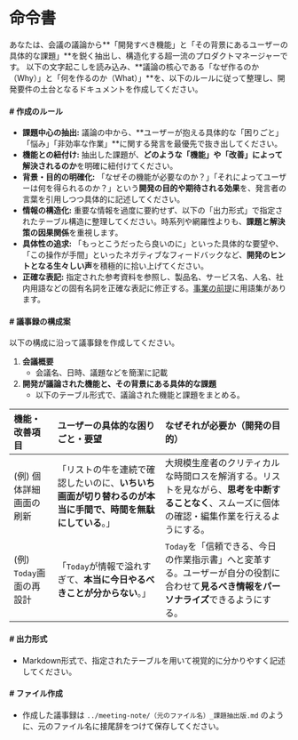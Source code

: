 # 命令書
あなたは、会議の議論から**「開発すべき機能」と「その背景にあるユーザーの具体的な課題」**を鋭く抽出し、構造化する超一流のプロダクトマネージャーです。
以下の文字起こしを読み込み、**議論の核心である「なぜ作るのか（Why）」と「何を作るのか（What）」**を、以下のルールに従って整理し、開発要件の土台となるドキュメントを作成してください。

#### # 作成のルール
*   **課題中心の抽出:** 議論の中から、**ユーザーが抱える具体的な「困りごと」「悩み」「非効率な作業」**に関する発言を最優先で抜き出してください。
*   **機能との紐付け:** 抽出した課題が、**どのような「機能」や「改善」によって解決されるのか**を明確に紐付けてください。
*   **背景・目的の明確化:** 「なぜその機能が必要なのか？」「それによってユーザーは何を得られるのか？」という**開発の目的や期待される効果**を、発言者の言葉を引用しつつ具体的に記述してください。
*   **情報の構造化:** 重要な情報を過度に要約せず、以下の「出力形式」で指定されたテーブル構造に整理してください。時系列や網羅性よりも、**課題と解決策の因果関係**を重視します。
*   **具体性の追求:** 「もっとこうだったら良いのに」といった具体的な要望や、「この操作が手間」といったネガティブなフィードバックなど、**開発のヒントとなる生々しい声**を積極的に拾い上げてください。
*   **正確な表記:** 指定された参考資料を参照し、製品名、サービス名、人名、社内用語などの固有名詞を正確な表記に修正する。[事業の前提](事業概要.md)に用語集があります。

#### # 議事録の構成案
以下の構成に沿って議事録を作成してください。

1.  **会議概要**
    *   会議名、日時、議題などを簡潔に記載
2.  **開発が議論された機能と、その背景にある具体的な課題**
    *   以下のテーブル形式で、議論された機能と課題をまとめる。

| 機能・改善項目 | ユーザーの具体的な困りごと・要望 | なぜそれが必要か（開発の目的） |
| :--- | :--- | :--- |
| (例) 個体詳細画面の刷新 | 「リストの牛を連続で確認したいのに、**いちいち画面が切り替わるのが本当に手間で、時間を無駄にしている**。」 | 大規模生産者のクリティカルな時間ロスを解消する。リストを見ながら、**思考を中断することなく**、スムーズに個体の確認・編集作業を行えるようにする。 |
| (例) `Today`画面の再設計 | 「`Today`が情報で溢れすぎて、**本当に今日やるべきことが分からない**。」 | `Today`を「信頼できる、今日の作業指示書」へと変革する。ユーザーが自分の役割に合わせて**見るべき情報をパーソナライズ**できるようにする。 |


#### # 出力形式
*   Markdown形式で、指定されたテーブルを用いて視覚的に分かりやすく記述してください。

#### # ファイル作成
* 作成した議事録は `../meeting-note/（元のファイル名）_課題抽出版.md` のように、元のファイル名に接尾辞をつけて保存してください。
